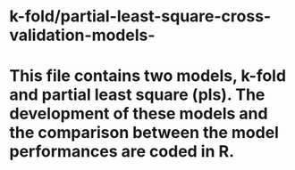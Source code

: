 # k-fold/partial-least-square-cross-validation-models-

# This file contains two models, k-fold and partial least square (pls). The development of these models and the comparison between the model performances are coded in R.
